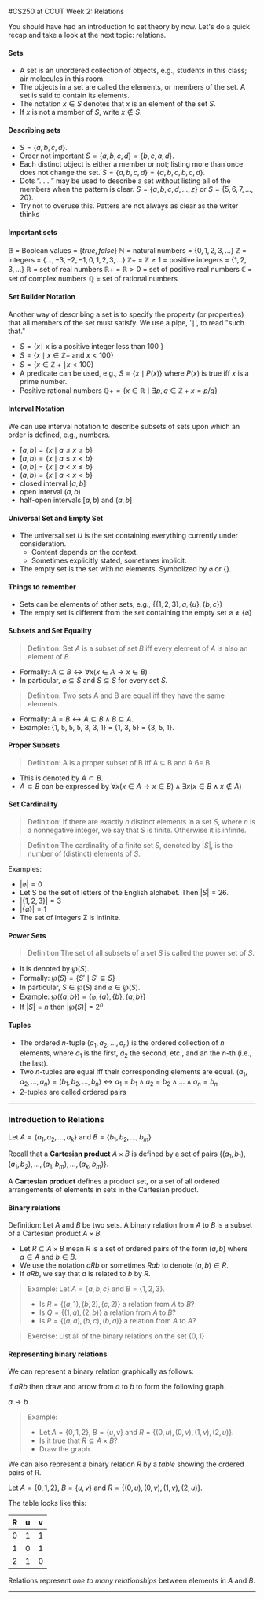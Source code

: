 #CS250 at CCUT Week 2: Relations

You should have had an introduction to set theory by now. Let's do a quick recap and take a look at the next topic: relations.

#### Sets
* A set is an unordered collection of objects, e.g., students in this class; air molecules in this room.
* The objects in a set are called the elements, or members of the set. A set is said to contain its elements.
* The notation $x \in S$ denotes that $x$ is an element of the set $S$.
* If $x$ is not a member of $S$, write $x \notin S$.

#### Describing sets
* $S = \{a, b, c, d\}$.
* Order not important $S = \{a, b, c, d\} = \{b, c, a, d\}$.
* Each distinct object is either a member or not; listing more than once does not change the set. $S = \{a, b, c, d\} = \{a, b, c, b, c, d\}$.
* Dots “. . . ” may be used to describe a set without listing all of the members when the pattern is clear. $S = \{a, b, c, d, . . . , z\}$ or $S = \{5, 6, 7, . . . , 20\}$.
* Try not to overuse this. Patters are not always as clear as the writer thinks

#### Important sets
$\mathbb{B}$ = Boolean values = $\{true, false\}$
$\mathbb{N}$ = natural numbers = $\{0, 1, 2, 3, . . . \}$
$\mathbb{Z}$ = integers = $\{. . . , -3, -2, -1, 0, 1, 2, 3, . . . \}$
$\mathbb{Z}+$ = $\mathbb{Z}\geq 1$ = positive integers = $\{1, 2, 3, . . . \}$
$\mathbb{R}$ = set of real numbers
$\mathbb{R}+$ = $\mathbb{R} > 0$ = set of positive real numbers
$\mathbb{C}$ = set of complex numbers
$\mathbb{Q}$ = set of rational numbers

#### Set Builder Notation
Another way of describing a set is to specify the property (or properties) that all members of the set must satisfy. We use a pipe, '$\mid$', to read "such that."

* $S = \{x \mid$ x is a positive integer less than 100 $\}$
* $S = \{x \mid x \in \mathbb{Z}+$ and $x < 100\}$
* $S = \{x \in \mathbb{Z}+ \mid x < 100\}$
* A predicate can be used, e.g., $S = \{x \mid P(x)\}$ where $P(x)$ is true iff $x$ is a prime number.
* Positive rational numbers $\mathbb{Q}+ = \{x \in \mathbb{R} \mid \exists p, q \in \mathbb{Z}+ x = p/q\}$

#### Interval Notation
We can use interval notation to describe subsets of sets upon which an order is defined, e.g., numbers.
* $[a, b] = \{x \mid a \leq x \leq b\}$
* $[a, b) = \{x \mid a \leq x < b\}$
* $(a, b] = \{x \mid a < x \leq b\}$
* $(a, b) = \{x \mid a < x < b\}$
* closed interval $[a, b]$
* open interval $(a, b)$
* half-open intervals $[a, b)$ and $(a, b]$

#### Universal Set and Empty Set

* The universal set $U$ is the set containing everything currently under consideration.
  * Content depends on the context.
  * Sometimes explicitly stated, sometimes implicit.
* The empty set is the set with no elements.
Symbolized by $\varnothing$ or $\{\}$.

#### Things to remember
* Sets can be elements of other sets, e.g.,
$\{\{1, 2, 3\}, a, \{u\}, \{b, c\}\}$
* The empty set is different from the set containing the empty set $\varnothing \neq \{\varnothing\}$

#### Subsets and Set Equality
>Definition:
Set $A$ is a subset of set $B$ iff every element of $A$ is also an element of
$B$.

* Formally: $A \subseteq B \leftrightarrow \forall x(x \in A \rightarrow x \in B)$
* In particular, $\varnothing \subseteq S$ and $S \subseteq S$ for every set $S$.

>Definition:
Two sets A and B are equal iff they have the same elements.

* Formally: $A = B \leftrightarrow A \subseteq B \land B \subseteq A$.
* Example: {1, 5, 5, 5, 3, 3, 1} = {1, 3, 5} = {3, 5, 1}.

#### Proper Subsets
>Definition:
A is a proper subset of B iff A ⊆ B and A 6= B.

* This is denoted by $A \subset B$.
* $A \subset B$ can be expressed by
$\forall x(x \in A \rightarrow x \in B) \land \exists x(x \in B \land x \notin A)$

#### Set Cardinality
>Definition:
If there are exactly $n$ distinct elements in a set $S$, where $n$ is a nonnegative integer, we say that $S$ is finite. Otherwise it is infinite.

>Definition
The cardinality of a finite set $S$, denoted by $|S|$, is the number of
(distinct) elements of $S$.


Examples:
* $|\varnothing| = 0$
* Let S be the set of letters of the English alphabet. Then $|S| = 26$.
* $|\{1, 2, 3\}| = 3$
* $|\{\varnothing\}| = 1$
* The set of integers Z is infinite.

#### Power Sets

>Definition
The set of all subsets of a set $S$ is called the power set of $S$.

* It is denoted by $\wp (S)$.
* Formally: $\wp(S) = \{S' \mid S' \subseteq S\}$
* In particular, $S \in \wp(S)$ and $\varnothing \in \wp(S)$.
* Example: $\wp(\{a, b\}) = \{\varnothing, \{a\}, \{b\}, \{a, b\}\}$
* If $|S| = n$ then $|\wp(S)| = 2^n$

#### Tuples
* The ordered $n$-tuple $(a_1, a_2, ... , a_n)$ is the ordered collection of $n$ elements, where $a_1$ is the first, $a_2$ the second, etc., and an the $n$-th (i.e., the last).
* Two $n$-tuples are equal iff their corresponding elements are equal.
$(a_1, a_2, ... , a_n) = (b_1, b_2, ... , b_n) \leftrightarrow a_1 = b_1 \land a_2 = b_2 \land ...  \land a_n = b_n$
* 2-tuples are called ordered pairs

------
### Introduction to Relations

Let $A = \{a_1, a_2, ..., a_k\}$ and $B = \{b_1, b_2, ..., b_m\}$

Recall that a **Cartesian product** $A \times B$ is defined by a set of pairs $\{(a_1, b_1), (a_1, b_2), ..., (a_1, b_m), ..., (a_k, b_m)\}$.

A **Cartesian product** defines a product set, or a set of all ordered arrangements of elements in sets in the Cartesian product.

#### Binary relations
Definition: Let $A$ and $B$ be two sets. A binary relation from $A$ to $B$ is a subset of a Cartesian product $A \times B$.

* Let $R \subseteq A \times B$ mean $R$ is a set of ordered pairs of the form $(a, b)$ where $a \in A$ and $b \in B$.
* We use the notation $aRb$ or sometimes $Rab$ to denote $(a, b) \in R$.
* If $aRb$, we say that $a$ is related to $b$ by $R$.

>Example: Let $A=\{a, b, c\}$ and $B = \{1, 2, 3\}$.
> * Is $R = \{(a, 1), (b, 2), (c, 2)\}$ a relation from $A$ to $B$?
> * Is $Q = \{(1, a), (2, b)\}$ a relation from $A$ to $B$?
> * Is $P = \{(a, a), (b, c), (b, a)\}$ a relation from $A$ to $A$?

> Exercise: List all of the binary relations on the set $\{0, 1\}$

#### Representing binary relations
We can represent a binary relation graphically as follows:

if $a R b$ then draw and arrow from $a$ to $b$ to form the following graph.

$a \rightarrow b$

> Example:
> * Let $A = \{0, 1, 2\}$, $B = \{u, v\}$ and $R = \{(0, u), (0, v), (1, v), (2, u)\}$.
> * Is it true that $R \subseteq A \times B$?
> * Draw the graph.

We can also represent a binary relation $R$ by a *table* showing the ordered pairs of R.

Let $A = \{0, 1, 2\}$, $B = \{u, v\}$ and $R = \{(0, u), (0, v), (1, v), (2, u)\}$.

The table looks like this:

R   |u  |v
|---|---|---
0   | 1 | 1
1   | 0 | 1
2   | 1 | 0

Relations represent *one to many relationships* between elements in $A$ and $B$.

-------
